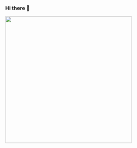 ### Hi there 👋
<img width="400px" align="left" src="https://github-readme-stats.vercel.app/api?username=jhonnyscerni" /></td>
  </tr>

<!--
**jhonnyscerni/jhonnyscerni** is a ✨ _special_ ✨ repository because its `README.md` (this file) appears on your GitHub profile.

Here are some ideas to get you started:

- 🔭 I’m currently working on ...
- 🌱 I’m currently learning ...
- 👯 I’m looking to collaborate on ...
- 🤔 I’m looking for help with ...
- 💬 Ask me about ...
- 📫 How to reach me: ...
- 😄 Pronouns: ...
- ⚡ Fun fact: ...
-->
